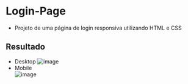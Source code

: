 # Login-Page
* Projeto de uma página de login responsiva utilizando HTML e CSS
## Resultado
* Desktop
![image](https://user-images.githubusercontent.com/97799540/208175523-cb21c9b4-6ed8-48ae-97e9-727bff44af17.png)
* Mobile    
![image](https://user-images.githubusercontent.com/97799540/208515134-b34195ac-e74a-4878-8f8b-8c7eea9ae04a.png)

